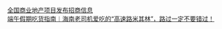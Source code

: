   
[全国商业地产项目发布招商信息](http://www.dianyue.me/archives/052/5ug6kzqpym39s8s9/)  
[端午假期吃货指南︱海南老司机爱吃的“高速路米其林”，路过一定不要错过！](http://www.dianyue.me/archives/839/wdfsnd75xy5vdyfc/)